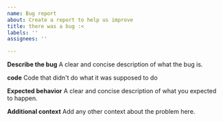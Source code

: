 ```yaml
---
name: Bug report
about: Create a report to help us improve
title: there was a bug :<
labels: ''
assignees: ''

---
```


**Describe the bug**
A clear and concise description of what the bug is.

**code**
Code that didn't do what it was supposed to do

**Expected behavior**
A clear and concise description of what you expected to happen.

**Additional context**
Add any other context about the problem here.
